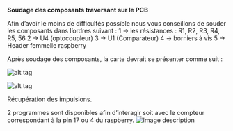  <b>Soudage des composants traversant sur le PCB</b>

Afin d’avoir le moins de difficultés possible nous vous conseillons de souder les composants dans l’ordres suivant :
1 -> les résistances : R1, R2, R3, R4, R5, 56
2 -> U4 (optocoupleur)
3 -> U1 (Comparateur)
4 -> borniers à vis
5 -> Header femmelle raspberry

Après soudage des composants, la carte devrait se présenter comme suit : 

![alt tag](https://user-images.githubusercontent.com/39769580/76011441-e2f65300-5f14-11ea-81f8-4a562ae1b018.jpeg)

![alt tag](https://user-images.githubusercontent.com/39769580/76011441-e2f65300-5f14-11ea-81f8-4a562ae1b018.jpeg)

Récupération des impulsions. 

2 programmes sont disponibles afin d’interagir soit avec le compteur correspondant à la pin 17 ou 4 du raspberry. 
![Image description](https://user-images.githubusercontent.com/39769580/76011441-e2f65300-5f14-11ea-81f8-4a562ae1b018.jpeg)
